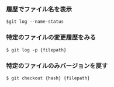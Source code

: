 ### 履歴でファイル名を表示

```
$git log --name-status
```

### 特定のファイルの変更履歴をみる

```
$ git log -p {filepath}
```

### 特定のファイルのみバージョンを戻す

```
$ git checkout {hash} {filepath}
```
